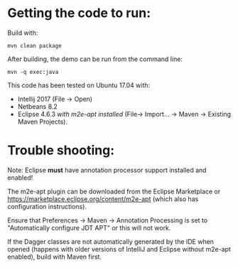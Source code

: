 # Getting the code to run:

Build with:

    mvn clean package

After building, the demo can be run from the command line:

    mvn -q exec:java

This code has been tested on Ubuntu 17.04 with:
* Intellij 2017 (File -> Open)
* Netbeans 8.2
* Eclipse 4.6.3 _with m2e-apt installed_ (File-> Import... -> Maven -> Existing Maven Projects).

# Trouble shooting:

Note: Eclipse **must** have annotation processor support installed
and enabled!  

The m2e-apt plugin can be downloaded from the Eclipse
Marketplace or https://marketplace.eclipse.org/content/m2e-apt (which
also has configuration instructions).  

Ensure that Preferences ->
Maven -> Annotation Processing is set to "Automatically configure JDT
APT" or this will not work.

If the Dagger classes are not automatically generated by the IDE when
opened (happens with older versions of IntelliJ and Eclipse without
m2e-apt enabled), build with Maven first.

